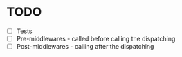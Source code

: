 # TODO

- [ ] Tests
- [ ] Pre-middlewares - called before calling the dispatching
- [ ] Post-middlewares - calling after the dispatching